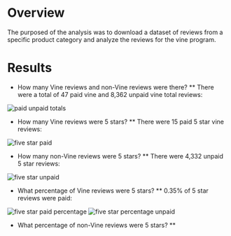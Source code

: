 # Overview

The purposed of the analysis was to download a dataset of reviews from a specific product category and analyze the reviews for the vine program.

# Results

* How many Vine reviews and non-Vine reviews were there?
** There were a total of 47 paid vine and 8,362 unpaid vine total reviews:

![paid unpaid totals](https://user-images.githubusercontent.com/78942457/121835592-ada3ed80-cc9f-11eb-984b-f4fd94f6b039.PNG)


* How many Vine reviews were 5 stars? 
**  There were 15 paid 5 star vine reviews:

![five star paid](https://user-images.githubusercontent.com/78942457/121835648-cdd3ac80-cc9f-11eb-8b61-d0afe0f8cd68.PNG)


* How many non-Vine reviews were 5 stars?
** There were 4,332 unpaid 5 star reviews:

![five star unpaid](https://user-images.githubusercontent.com/78942457/121835707-e5ab3080-cc9f-11eb-8813-991df61ab4ef.PNG)


* What percentage of Vine reviews were 5 stars?
**  0.35% of 5 star reviews were paid:

![five star paid percentage](https://user-images.githubusercontent.com/78942457/121835753-070c1c80-cca0-11eb-9c5f-5de6535e6db5.PNG)
![five star percentage unpaid](https://user-images.githubusercontent.com/78942457/121835797-1c814680-cca0-11eb-8677-c2af9ed6c236.PNG)


* What percentage of non-Vine reviews were 5 stars?
**


